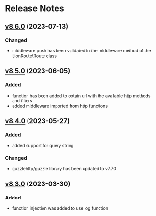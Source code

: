 # Release Notes

## [v8.6.0](https://github.com/lion-packages/route/compare/v8.5.0...v8.6.0) (2023-07-13)

### Changed
- middleware push has been validated in the middleware method of the LionRoute\Route class

## [v8.5.0](https://github.com/lion-packages/route/compare/v8.4.0...v8.5.0) (2023-06-05)

### Added
- function has been added to obtain url with the available http methods and filters
- added middleware imported from http functions

## [v8.4.0](https://github.com/lion-packages/route/compare/v8.3.0...v8.4.0) (2023-05-27)

### Added
- added support for query string

### Changed
- guzzlehttp/guzzle library has been updated to v7.7.0

## [v8.3.0](https://github.com/lion-packages/route/compare/v8.2.0...v8.3.0) (2023-03-30)

### Added
- function injection was added to use log function